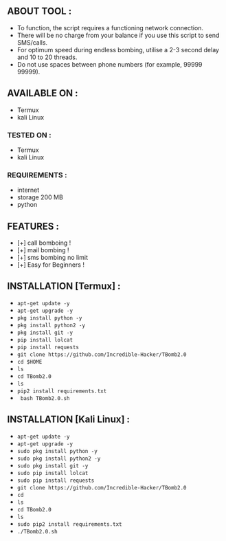 ## ABOUT TOOL :

* To function, the script requires a functioning network connection.
* There will be no charge from your balance if you use this script to send SMS/calls.
* For optimum speed during endless bombing, utilise a 2-3 second delay and 10 to 20 threads.
* Do not use spaces between phone numbers (for example, 99999 99999).  


## AVAILABLE ON :

* Termux
* kali Linux

### TESTED ON :

* Termux
* kali Linux

### REQUIREMENTS :
* internet
* storage 200 MB
* python

## FEATURES :
* [+] call bomboing  !
* [+] mail bombing !
* [+] sms bombing no limit
* [+] Easy for Beginners !

## INSTALLATION [Termux] :

* `apt-get update -y`
* `apt-get upgrade -y`
* `pkg install python -y`
* `pkg install python2 -y`
* `pkg install git -y`
* `pip install lolcat`
* `pip install requests`
* `git clone https://github.com/Incredible-Hacker/TBomb2.0`
* `cd $HOME`
* `ls`
* `cd TBomb2.0`
* `ls`
* `pip2 install requirements.txt`
* ` bash TBomb2.0.sh`


## INSTALLATION [Kali Linux] :

* `apt-get update -y`
* `apt-get upgrade -y`
* `sudo pkg install python -y`
* `sudo pkg install python2 -y`
* `sudo pkg install git -y`
* `sudo pip install lolcat`
* `sudo pip install requests`
* `git clone https://github.com/Incredible-Hacker/TBomb2.0`
* `cd`
* `ls`
* `cd TBomb2.0`
* `ls`
* `sudo pip2 install requirements.txt`
* `./TBomb2.0.sh`

    



